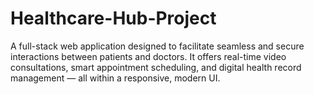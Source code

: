 # Healthcare-Hub-Project
A full-stack web application designed to facilitate seamless and secure interactions between patients and doctors. It offers real-time video consultations, smart appointment scheduling, and digital health record management — all within a responsive, modern UI.
